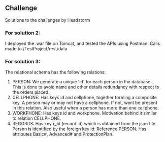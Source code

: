 ## Challenge
Solutions to the challenges by Headstorm

### For solution 2:
I deployed the .war file on Tomcat, and tested the APIs using Postman.
Calls made to /TestProject/rest/data

### For solution 3: 
The relational schema has the following relations:
1) PERSON: We generate a unique 'id' for each person in the database. This is done to avoid name and other details redundancy with respect to the orders placed.
2) CELLPHONE: Has keys id and cellphone, together forming a composite key. A person may or may not have a cellphone. If not, wont be present in this relation. Also useful when a person has more than one cellphone.
3) WORKPHONE: Has keys id and workphone. Motivation behind it similar to relation CELLPHONE.
4) RECORDS: Has key r_id (record id) which is obtained from the json file. Person is identified by the foreign key id: Reference PERSON. Has attributes Basic#, Advanced# and ProtectionPlan.
